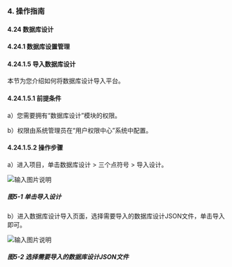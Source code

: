 ### 4. 操作指南

#### 4.24 数据库设计

#### 4.24.1 数据库设置管理

#### 4.24.1.5 导入数据库设计

本节为您介绍如何将数据库设计导入平台。

#### 4.24.1.5.1 前提条件

a）您需要拥有“数据库设计”模块的权限。

b）权限由系统管理员在“用户权限中心”系统中配置。

#### 4.24.1.5.2 操作步骤

a）进入项目，单击数据库设计 > 三个点符号 > 导入设计。

![输入图片说明](../../../../../images/SoFlu%EF%BC%88%E5%90%8E%E7%AB%AF%EF%BC%89%E5%BC%80%E5%8F%91%E5%B9%B3%E5%8F%B0/1.%20%E6%9C%80%E6%96%B0%E7%89%88%E6%9C%AC%20-%20%E6%9B%B4%E6%96%B0%E6%97%A5%E6%9C%9F%20-%202022.10.08/4.%20%E6%93%8D%E4%BD%9C%E6%8C%87%E5%8D%97/24.%20%E6%95%B0%E6%8D%AE%E5%BA%93%E8%AE%BE%E8%AE%A1/1.%20%E6%95%B0%E6%8D%AE%E5%BA%93%E8%AE%BE%E7%BD%AE%E7%AE%A1%E7%90%86/5-1.png)

##### 图5-1 单击导入设计

b）进入数据库设计导入页面，选择需要导入的数据库设计JSON文件，单击导入即可。

![输入图片说明](../../../../../images/SoFlu%EF%BC%88%E5%90%8E%E7%AB%AF%EF%BC%89%E5%BC%80%E5%8F%91%E5%B9%B3%E5%8F%B0/1.%20%E6%9C%80%E6%96%B0%E7%89%88%E6%9C%AC%20-%20%E6%9B%B4%E6%96%B0%E6%97%A5%E6%9C%9F%20-%202022.10.08/4.%20%E6%93%8D%E4%BD%9C%E6%8C%87%E5%8D%97/24.%20%E6%95%B0%E6%8D%AE%E5%BA%93%E8%AE%BE%E8%AE%A1/1.%20%E6%95%B0%E6%8D%AE%E5%BA%93%E8%AE%BE%E7%BD%AE%E7%AE%A1%E7%90%86/5-2.png)

##### 图5-2 选择需要导入的数据库设计JSON文件
